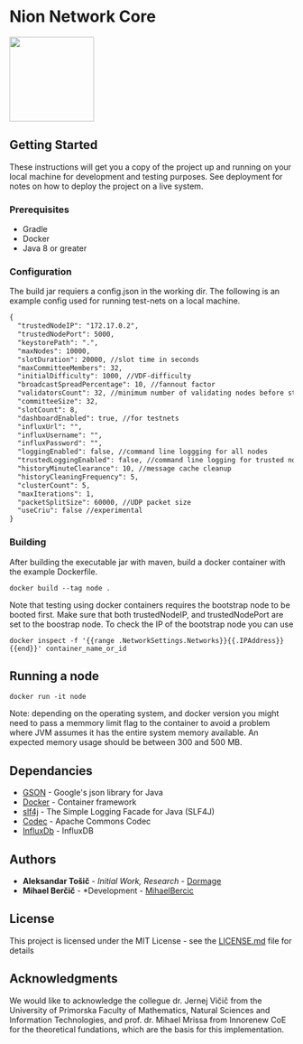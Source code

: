 # Nion Network Core
<img src="https://nion.network/logo.png" width ="150">

## Getting Started

These instructions will get you a copy of the project up and running on your local machine for development and testing purposes. See deployment for notes on how to deploy the project on a live system.

### Prerequisites

* Gradle
* Docker
* Java 8 or greater

### Configuration
The build jar requiers a config.json in the working dir.
The following is an example config used for running test-nets on a local machine. 
```diff
{
  "trustedNodeIP": "172.17.0.2", 
  "trustedNodePort": 5000,
  "keystorePath": ".",
  "maxNodes": 10000,
  "slotDuration": 20000, //slot time in seconds
  "maxCommitteeMembers": 32, 
  "initialDifficulty": 1000, //VDF-difficulty
  "broadcastSpreadPercentage": 10, //fannout factor
  "validatorsCount": 32, //minimum number of validating nodes before starting block production
  "committeeSize": 32,
  "slotCount": 8, 
  "dashboardEnabled": true, //for testnets
  "influxUrl": "", 
  "influxUsername": "",
  "influxPassword": "",
  "loggingEnabled": false, //command line loggging for all nodes
  "trustedLoggingEnabled": false, //command line logging for trusted node
  "historyMinuteClearance": 10, //message cache cleanup
  "historyCleaningFrequency": 5,
  "clusterCount": 5,
  "maxIterations": 1,
  "packetSplitSize": 60000, //UDP packet size
  "useCriu": false //experimental
}

```

### Building
After building the executable jar with maven, build a docker container with the example Dockerfile.
```
docker build --tag node .
```

Note that testing using docker containers requires the bootstrap node to be booted first. Make sure that both trustedNodeIP, and trustedNodePort are set to the boostrap node.
To check the IP of the bootstrap node you can use
```
docker inspect -f '{{range .NetworkSettings.Networks}}{{.IPAddress}}{{end}}' container_name_or_id
```

## Running a node
```
docker run -it node
```
Note: depending on the operating system, and docker version you might need to pass a memmory limit flag to the container to avoid a problem where JVM assumes it has the entire system memory available. An expected memory usage should be between 300 and 500 MB.
## Dependancies

* [GSON](https://github.com/google/gson) - Google's json library for Java
* [Docker](https://www.docker.com/) - Container framework
* [slf4j](http://www.slf4j.org/index.html) - The Simple Logging Facade for Java (SLF4J)
* [Codec](https://commons.apache.org/proper/commons-codec/) - Apache Commons Codec
* [InfluxDb](https://www.influxdata.com/) - InfluxDB

## Authors

* **Aleksandar Tošič** - *Initial Work, Research* - [Dormage](https://github.com/Dormage)
* **Mihael Berčič** - *Development - [MihaelBercic](https://github.com/MihaelBercic)

## License

This project is licensed under the MIT License - see the [LICENSE.md](LICENSE.md) file for details

## Acknowledgments
We would like to acknowledge the collegue dr. Jernej Vičič from the University of Primorska
Faculty of Mathematics, Natural Sciences and Information Technologies, and prof. dr. Mihael Mrissa from Innorenew CoE for the theoretical fundations, which are the basis for this implementation.


